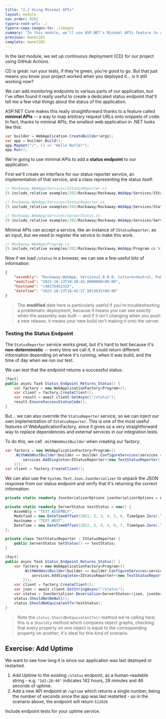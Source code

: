 ```yaml
---
title: "2.2 Using Minimal APIs"
layout: module
nav_order: 0202
typora-root-url: ./
typora-copy-images-to: ./images
summary: "In this module, we'll use ASP.NET's Minimal APIs feature to add a status endpoint to our application"
previous: mwnet201
complete: mwnet202
---
```


In the last module, we set up continuous deployment (CD) for our project using GitHub Actions.

CD is great: run your tests, if they're green, you're good to go. But that just means you know your project worked when you deployed it... is it still working now?

We can add monitoring endpoints to various parts of our application, but I've often found it really useful to create a dedicated status endpoint that'll tell me a few vital things about the status of the application.

ASP.NET Core makes this really straightforward thanks to a feature called **minimal APIs** -- a way to map arbitrary request URLs onto snippets of code. In fact, thanks to minimal APIs, the smallest web application in .NET looks like this:

```csharp
var builder = WebApplication.CreateBuilder(args);
var app = builder.Build();
app.MapGet("/", () => "Hello World!");
app.Run();
```

We're going to use minimal APIs to add a **status endpoint** to our application.

First we'll create an interface for our status reporter service, an implementation of that service, and a class representing the status itself:

```csharp
// Rockaway.WebApp/Services/IStatusReporter.cs
{% include_relative examples/202/Rockaway/Rockaway.WebApp/Services/IStatusReporter.cs %}
```

```csharp
// Rockaway.WebApp/Services/StatusReporter.cs
{% include_relative examples/202/Rockaway/Rockaway.WebApp/Services/StatusReporter.cs %}
```

```csharp
// Rockaway.WebApp/Services/ServerStatus.cs
{% include_relative examples/202/Rockaway/Rockaway.WebApp/Services/ServerStatus.cs %}
```

Minimal APIs can accept a service, like an instance of `IStatusReporter`, as an input, but we need to register the service to make this work.

```csharp
// Rockaway.WebApp/Program.cs
{% include_relative examples/202/Rockaway/Rockaway.WebApp/Program.cs %}
```

Now if we load `/status` in a browser, we can see a few useful bits of information:

```json
{
    "assembly": "Rockaway.WebApp, Version=1.0.0.0, Culture=neutral, PublicKeyToken=null",
    "modified": "2023-10-13T18:20:42.0000000+00:00",
    "hostname": "c4817b452332",
    "dateTime": "2023-10-13T18:42:27.9913632+00:00"
}
```

> The **modified** date here is particularly useful if you're troubleshooting a problematic deployment, because it means you can see *exactly* when the assembly was built -- and if it isn't changing when you push a new release, it means your new build isn't making it onto the server.

### Testing the Status Endpoint

The `StatusReporter` service works great, but it's hard to test because it's **non-deterministic** -- every time we call it, it could return different information depending on where it's running, when it was build, and the time of day when we run our test.

We can test that the endpoint returns a successful status:

```csharp
[Fact]
public async Task Status_Endpoint_Returns_Status() {
    var factory = new WebApplicationFactory<Program>();
    var client = factory.CreateClient();
    var result = await client.GetAsync("/status");
    result.EnsureSuccessStatusCode();
}
```

But... we can also override the `StatusReporter` service, so we can inject our own implementation of `IStatusReporter`. This is one of the most useful features of WebApplicationFactory, since it gives us a very straightforward way to replace dependencies and external services in our integration tests.

To do this, we call `.WithWebHostBuilder` when creating our factory:

```csharp
var factory = new WebApplicationFactory<Program>()
    .WithWebHostBuilder(builder => builder.ConfigureServices(services => {
        services.AddSingleton<IStatusReporter>(new TestStatusReporter());
    }));
var client = factory.CreateClient();
```



We can also use the `System.Text.Json.JsonSerializer` to unpack the JSON response from our status endpoint and verify that it's returning the correct information:

```csharp
private static readonly JsonSerializerOptions jsonSerializerOptions = new(JsonSerializerDefaults.Web);

private static readonly ServerStatus testStatus = new() {
    Assembly = "TEST_ASSEMBLY",
    Modified = new DateTimeOffset(2021, 2, 3, 4, 5, 6, TimeSpan.Zero).ToString("O"),
    Hostname = "TEST_HOST",
    DateTime = new DateTimeOffset(2022, 3, 4, 5, 6, 7, TimeSpan.Zero).ToString("O")
};

private class TestStatusReporter : IStatusReporter {
    public ServerStatus GetStatus() => testStatus;
}

[Fact]
public async Task Status_Endpoint_Returns_Status() {
    var factory = new WebApplicationFactory<Program>()
        .WithWebHostBuilder(builder => builder.ConfigureServices(services => {
            services.AddSingleton<IStatusReporter>(new TestStatusReporter());
        }));
    var client = factory.CreateClient();
    var json = await client.GetStringAsync("/status");
    var status = JsonSerializer.Deserialize<ServerStatus>(json, jsonSerializerOptions);
    status.ShouldNotBeNull();
    status.ShouldBeEquivalentTo(testStatus);
}
```

> Note the `status.ShouldBeEquivalentTo()` method we're calling here; this is a `Shouldly` method which compares object graphs, checking that every property on one object is equal to the corresponding property on another; it's ideal for this kind of scenario. 

## Exercise: Add Uptime

We want to see how long it is since our application was last deployed or restarted.

1. Add Uptime to the existing `/status` endpoint, as a human-readable string - e.g. `"142:28:46"` indicates 142 hours, 28 minutes and 46 seconds of uptime.
2. Add a new API endpoint at `/uptime` which returns a single number, being the number of seconds since the app was last restarted - so in the scenario above, the endpoint will return `512926`

Include endpoint tests for your uptime service.





